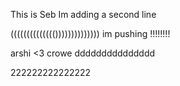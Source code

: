 This is Seb
Im adding a second line



(((((((((((((())))))))))))))
im pushing !!!!!!!!

arshi <3 crowe
ddddddddddddddd



222222222222222